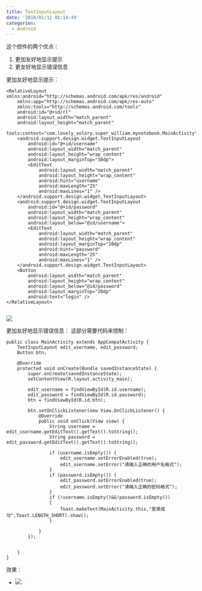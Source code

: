 ```yaml
---
title: TextInputLayout
date: '2018/01/12 01:14:49'
categories:
  - Android
---
```


这个控件的两个优点：
1. 更加友好地显示提示
2. 更友好地显示错误信息

更加友好地显示提示：
```
<RelativeLayout xmlns:android="http://schemas.android.com/apk/res/android"
    xmlns:app="http://schemas.android.com/apk/res-auto"
    xmlns:tools="http://schemas.android.com/tools"
    android:id="@+id/rl"
    android:layout_width="match_parent"
    android:layout_height="match_parent"
    tools:context="com.lovely_solory.super_william.mynotebook.MainActivity">
    <android.support.design.widget.TextInputLayout
        android:id="@+id/username"
        android:layout_width="match_parent"
        android:layout_height="wrap_content"
        android:layout_marginTop="30dp">
        <EditText
            android:layout_width="match_parent"
            android:layout_height="wrap_content"
            android:hint="username"
            android:maxLength="25"
            android:maxLines="1" />
    </android.support.design.widget.TextInputLayout>
    <android.support.design.widget.TextInputLayout
        android:id="@+id/password"
        android:layout_width="match_parent"
        android:layout_height="wrap_content"
        android:layout_below="@id/username">
        <EditText
            android:layout_width="match_parent"
            android:layout_height="wrap_content"
            android:layout_marginTop="20dp"
            android:hint="password"
            android:maxLength="25"
            android:maxLines="1" />
    </android.support.design.widget.TextInputLayout>
    <Button
        android:layout_width="match_parent"
        android:layout_height="wrap_content"
        android:layout_below="@id/password"
        android:layout_marginTop="20dp"
        android:text="login" />
</RelativeLayout>


```
![](http://upload-images.jianshu.io/upload_images/7177220-f4e76472a58ee3b5.gif?imageMogr2/auto-orient/strip%7CimageView2/2/w/1240)

更加友好地显示错误信息：
这部分需要代码来控制：
```
public class MainActivity extends AppCompatActivity {
    TextInputLayout edit_username, edit_password;
    Button btn;

    @Override
    protected void onCreate(Bundle savedInstanceState) {
        super.onCreate(savedInstanceState);
        setContentView(R.layout.activity_main);

        edit_username = findViewById(R.id.username);
        edit_password = findViewById(R.id.password);
        btn = findViewById(R.id.btn);

        btn.setOnClickListener(new View.OnClickListener() {
            @Override
            public void onClick(View view) {
                String username = edit_username.getEditText().getText().toString();
                String password = edit_password.getEditText().getText().toString();

                if (username.isEmpty()) {
                    edit_username.setErrorEnabled(true);
                    edit_username.setError("请输入正确的用户名格式");
                }
                if (password.isEmpty()) {
                    edit_password.setErrorEnabled(true);
                    edit_password.setError("请输入正确的密码格式");
                }
                if (!username.isEmpty()&&!password.isEmpty())
                {
                    Toast.makeText(MainActivity.this,"登录成功",Toast.LENGTH_SHORT).show();
                }

            }
        });


    }
}
```
效果：
* ![](http://upload-images.jianshu.io/upload_images/7177220-701d18496d75bd66.gif?imageMogr2/auto-orient/strip%7CimageView2/2/w/1240)
                                                                                                                                                                                                                                                                                                                                                                                                                                                                                                                                                                                                                                                                                                                                                                                                                                                                                                                                                                                                                                                                                                                                                                                                                                                                                                                                                                                                                                                                                                                                                                                                                                                                                                                                                                                                                                                                                                                                                                                                                                                                                                                                                                                                                                                                                                                                                                                                                                                                                                                                                                                                                                                                                                                                                                                                                                                                                                                                                                                                                                                                                                                                                                                                                                                                                                                                                                                                                                                                                                                                                                                                                                                                                                                                                                                                                                                                                                                                                                                                                                                                                                                                                                                                                                                                                                                                                                                                                                                                                                                                                                                                                                                                                                                                                                                                                                                                                                                                                                                                                                                                                                                                                                                                                                                                                                                                                                                                                                                                                                                                                                                                                                                                                                                                                                                                                                                                                                                                                                                                                                                                                                                                                                                                                                                                                                                                                                                                                                                                                                                                                                                                                                                                                                                                                                                                                                                                                                                                                                                                                                                